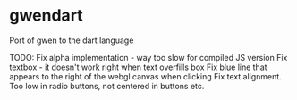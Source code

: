 gwendart
========

Port of gwen to the dart language

TODO:
Fix alpha implementation - way too slow for compiled JS version
Fix textbox - it doesn't work right when text overfills box
Fix blue line that appears to the right of the webgl canvas when clicking
Fix text alignment.  Too low in radio buttons, not centered in buttons etc.

